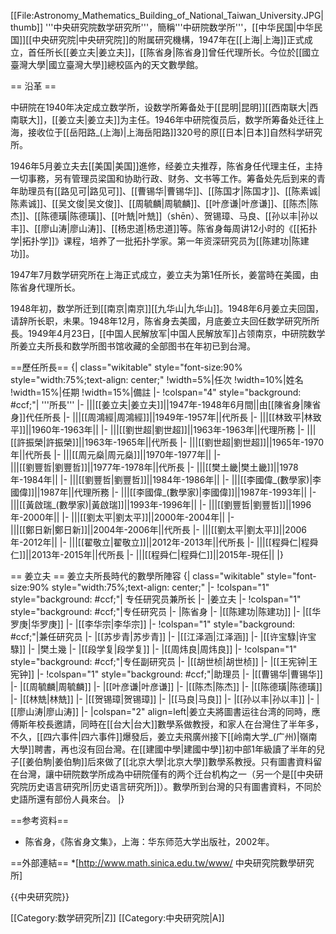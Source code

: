 [[File:Astronomy_Mathematics_Building_of_National_Taiwan_University.JPG|thumb]]
'''中央研究院数学研究所'''，簡稱'''中研院数学所'''，[[中华民国|中华民国]][[中央研究院|中央研究院]]的附属研究機構，1947年在[[上海|上海]]正式成立，首任所长[[姜立夫|姜立夫]]，[[陈省身|陈省身]]曾任代理所长。今位於[[國立臺灣大學|國立臺灣大學]]總校區內的天文數學館。

== 沿革 ==

中研院在1940年决定成立数学所，设数学所筹备处于[[昆明|昆明]][[西南联大|西南联大]]，[[姜立夫|姜立夫]]为主任。1946年中研院復员后，数学所筹备处迁往上海，接收位于[[岳阳路_(上海)|上海岳阳路]]320号的原[[日本|日本]]自然科学研究所。

1946年5月姜立夫去[[美国|美国]]進修，经姜立夫推荐，陈省身任代理主任，主持一切事務，另有管理员梁国和协助行政、财务、文书等工作。筹备处先后到来的青年助理员有[[路见可|路见可]]、[[曹锡华|曹锡华]]、[[陈国才|陈国才]]、[[陈素诚|陈素诚]]、[[吴文俊|吴文俊]]、[[周毓麟|周毓麟]]、[[叶彦谦|叶彦谦]]、[[陈杰|陈杰]]、[[陈德璜|陈德璜]]、[[叶兟|叶兟]]（shēn）、贺锡璋、马良、[[孙以丰|孙以丰]]、[[廖山涛|廖山涛]]、[[杨忠道|杨忠道]]等。陈省身每周讲12小时的《[[拓扑学|拓扑学]]》课程，培养了一批拓扑学家。第一年资深研究员为[[陈建功|陈建功]]。

1947年7月数学研究所在上海正式成立，姜立夫为第1任所长，姜當時在美國，由陈省身代理所长。

1948年初，数学所迁到[[南京|南京]][[九华山|九华山]]。1948年6月姜立夫回国，请辞所长职，未果。1948年12月，陈省身去美國，月底姜立夫回任数学研究所所長。1949年4月23日，[[中国人民解放军|中国人民解放军]]占领南京，中研院数学所姜立夫所長和数学所图书馆收藏的全部图书在年初已到台灣。

==歷任所長==
{| class="wikitable" style="font-size:90%  style="width:75%;text-align: center;"
!width=5%|任次
!width=10%|姓名
!width=15%|任期
!width=15%|備註
|-
!colspan="4" style="background: #ccf;"| '''所長'''
|-
|||[[姜立夫|姜立夫]]||1947年-1948年6月間||由[[陳省身|陳省身]]代任所長
|-
|||[[周鴻經|周鴻經]]||1949年-1957年||代所長
|-
|||[[林致平|林致平]]||1960年-1963年||
|-
|||[[劉世超|劉世超]]||1963年-1963年||代理所務
|-
|||[[許振榮|許振榮]]||1963年-1965年||代所長
|-
|||[[劉世超|劉世超]]||1965年-1970年||代所長
|-
|||[[周元燊|周元燊]]||1970年-1977年||
|-  
|||[[劉豐哲|劉豐哲]]||1977年-1978年||代所長
|-
|||[[樊土畿|樊土畿]]||1978年-1984年||
|- 
|||[[劉豐哲|劉豐哲]]||1984年-1986年||
|-
|||[[李國偉_(數學家)|李國偉]]||1987年||代理所務
|-
|||[[李國偉_(數學家)|李國偉]]||1987年-1993年||
|-   
|||[[黃啟瑞_(數學家)|黃啟瑞]]||1993年-1996年||
|-
|||[[劉豐哲|劉豐哲]]||1996年-2000年||
|-
|||[[劉太平|劉太平]]||2000年-2004年||
|-  
|||[[鄭日新|鄭日新]]||2004年-2006年||代所長
|-
|||[[劉太平|劉太平]]||2006年-2012年||
|-
|||[[翟敬立|翟敬立]]||2012年-2013年||代所長
|-
|||[[程舜仁|程舜仁]]||2013年-2015年||代所長
|-
|||[[程舜仁|程舜仁]]||2015年-現任||
|}

== 姜立夫 ==
姜立夫所長時代的數學所陣容
{| class="wikitable" style="font-size:90%  style="width:75%;text-align: center;"
|-
!colspan="1" style="background: #ccf;"| 专任研究员兼所长
|-
|姜立夫
|-
!colspan="1" style="background: #ccf;"|专任研究员
|-
|陈省身
|-
|[[陈建功|陈建功]]
|-
|[[华罗庚|华罗庚]]
|-
|[[李华宗|李华宗]]
|-
!colspan="1" style="background: #ccf;"|兼任研究员
|-
|[[苏步青|苏步青]]
|-
|[[江泽涵|江泽涵]]
|-
|[[许宝騄|许宝騄]]
|-
|樊土幾
|-
|[[段学复|段学复]]
|-
|[[周炜良|周炜良]]
|-
!colspan="1" style="background: #ccf;"|专任副研究员
|-
|[[胡世桢|胡世桢]]
|-
|[[王宪钟|王宪钟]]
|-
!colspan="1" style="background: #ccf;"|助理员
|-
|[[曹锡华|曹锡华]]
|-
|[[周毓麟|周毓麟]]
|-
|[[叶彦谦|叶彦谦]]
|-
|[[陈杰|陈杰]]
|-
|[[陈德璜|陈德璜]]
|-
|[[林兟|林兟]]
|-
|[[贺锡璋|贺锡璋]]
|-
|[[马良|马良]]
|-
|[[孙以丰|孙以丰]]
|-
|[[廖山涛|廖山涛]]
|-
|colspan="2" align=left|姜立夫將圖書运往台湾的同時，應傅斯年校長邀請，同時在[[台大|台大]]數學系做教授，和家人在台灣住了半年多，不久，[[四六事件|四六事件]]爆發后，姜立夫飛廣州接下[[岭南大学_(广州)|嶺南大學]]聘書，再也沒有回台灣。在[[建國中學|建國中學]]初中部1年級讀了半年的兒子[[姜伯駒|姜伯駒]]后來做了[[北京大學|北京大學]]數學系教授。只有圖書資料留在台灣，讓中研院数学所成為中研院僅有的两个迁台机构之一（另一个是[[中央研究院历史语言研究所|历史语言研究所]]）。數學所到台灣的只有圖書資料，不同於史語所還有部份人員來台。
|}

==参考资料==
* 陈省身，《陈省身文集》，上海：华东师范大学出版社，2002年。

==外部連結==
*[http://www.math.sinica.edu.tw/www/ 中央研究院數學研究所]

{{中央研究院}}

[[Category:数学研究所|Z]]
[[Category:中央研究院|A]]